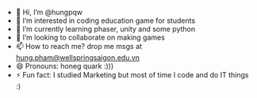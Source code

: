 - 👋 Hi, I’m @hungpqw
- 👀 I’m interested in coding education game for students
- 🌱 I’m currently learning phaser, unity and some python
- 💞️ I’m looking to collaborate on making games
- 📫 How to reach me? drop me msgs at hung.pham@wellspringsaigon.edu.vn
- 😄 Pronouns: honeg quark :)))
- ⚡ Fun fact: I studied Marketing but most of time I code and do IT things :)

<!---
hungpqw/hungpqw is a ✨ special ✨ repository because its `README.md` (this file) appears on your GitHub profile.
You can click the Preview link to take a look at your changes.
--->
